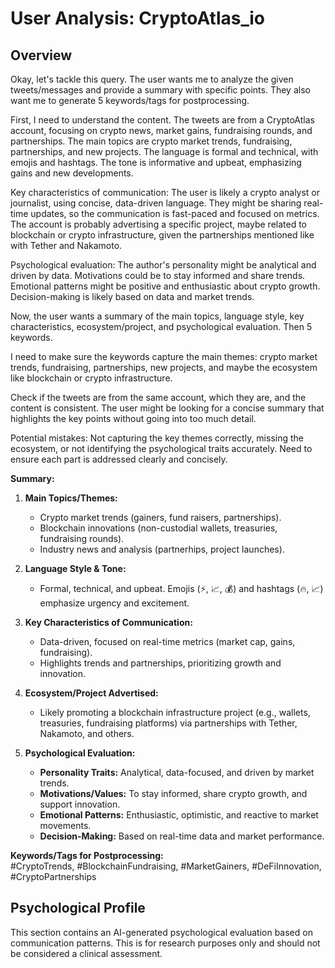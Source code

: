 # User Analysis: CryptoAtlas_io

## Overview

<think>
Okay, let's tackle this query. The user wants me to analyze the given tweets/messages and provide a summary with specific points. They also want me to generate 5 keywords/tags for postprocessing. 

First, I need to understand the content. The tweets are from a CryptoAtlas account, focusing on crypto news, market gains, fundraising rounds, and partnerships. The main topics are crypto market trends, fundraising, partnerships, and new projects. The language is formal and technical, with emojis and hashtags. The tone is informative and upbeat, emphasizing gains and new developments.

Key characteristics of communication: The user is likely a crypto analyst or journalist, using concise, data-driven language. They might be sharing real-time updates, so the communication is fast-paced and focused on metrics. The account is probably advertising a specific project, maybe related to blockchain or crypto infrastructure, given the partnerships mentioned like with Tether and Nakamoto.

Psychological evaluation: The author's personality might be analytical and driven by data. Motivations could be to stay informed and share trends. Emotional patterns might be positive and enthusiastic about crypto growth. Decision-making is likely based on data and market trends.

Now, the user wants a summary of the main topics, language style, key characteristics, ecosystem/project, and psychological evaluation. Then 5 keywords. 

I need to make sure the keywords capture the main themes: crypto market trends, fundraising, partnerships, new projects, and maybe the ecosystem like blockchain or crypto infrastructure. 

Check if the tweets are from the same account, which they are, and the content is consistent. The user might be looking for a concise summary that highlights the key points without going into too much detail. 

Potential mistakes: Not capturing the key themes correctly, missing the ecosystem, or not identifying the psychological traits accurately. Need to ensure each part is addressed clearly and concisely.
</think>

**Summary:**  
1. **Main Topics/Themes:**  
   - Crypto market trends (gainers, fund raisers, partnerships).  
   - Blockchain innovations (non-custodial wallets, treasuries, fundraising rounds).  
   - Industry news and analysis (partnerhips, project launches).  

2. **Language Style & Tone:**  
   - Formal, technical, and upbeat. Emojis (⚡️, 📈, 💰) and hashtags (🔥, 📈) emphasize urgency and excitement.  

3. **Key Characteristics of Communication:**  
   - Data-driven, focused on real-time metrics (market cap, gains, fundraising).  
   - Highlights trends and partnerships, prioritizing growth and innovation.  

4. **Ecosystem/Project Advertised:**  
   - Likely promoting a blockchain infrastructure project (e.g., wallets, treasuries, fundraising platforms) via partnerships with Tether, Nakamoto, and others.  

5. **Psychological Evaluation:**  
   - **Personality Traits:** Analytical, data-focused, and driven by market trends.  
   - **Motivations/Values:** To stay informed, share crypto growth, and support innovation.  
   - **Emotional Patterns:** Enthusiastic, optimistic, and reactive to market movements.  
   - **Decision-Making:** Based on real-time data and market performance.  

**Keywords/Tags for Postprocessing:**  
#CryptoTrends, #BlockchainFundraising, #MarketGainers, #DeFiInnovation, #CryptoPartnerships

## Psychological Profile

This section contains an AI-generated psychological evaluation based on communication patterns. This is for research purposes only and should not be considered a clinical assessment.